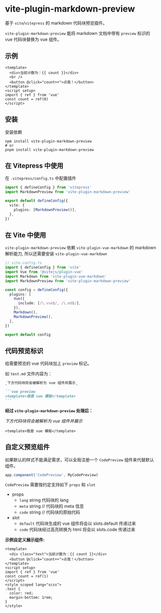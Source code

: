 # vite-plugin-markdown-preview

基于 `vite`/`vitepress` 的 markdown 代码块预览插件。

`vite-plugin-markdown-preview` 能将 markdown 文档中带有 `preview` 标识的 vue 代码块替换为 vue 组件。

## 示例

```vue preview
<template>
  <div>当前计数为：{{ count }}</div>
  <br />
  <button @click="count++">点我！</button>
</template>
<script setup>
import { ref } from 'vue'
const count = ref(0)
</script>
```

## 安装

安装依赖

```shell
npm install vite-plugin-markdown-preview
# or
pnpm install vite-plugin-markdown-preview
```

## 在 Vitepress 中使用

在 `.vitepress/config.ts` 中配置插件

```ts
import { defineConfig } from 'vitepress'
import MarkdownPreview from 'vite-plugin-markdown-preview'

export default defineConfig({
  vite: {
    plugins: [MarkdownPreview()],
  },
})
```

## 在 Vite 中使用

`vite-plugin-markdown-preview` 依赖 `vite-plugin-vue-markdown` 的 markdown 解析能力, 所以还需要安装 `vite-plugin-vue-markdown`

```ts
// vite.config.ts
import { defineConfig } from 'vite'
import Vue from '@vitejs/plugin-vue'
import Markdown from 'vite-plugin-vue-markdown'
import MarkdownPreview from 'vite-plugin-markdown-preview'

const config = defineConfig({
  plugins: [
    Vue({
      include: [/\.vue$/, /\.md$/],
    }),
    Markdown(),
    MarkdownPreview(),
  ],
})

export default config
```

## 代码预览标识

给需要预览的 vue 代码块加上 `preview` 标记。

如 `test.md` 文件内容为：

````markdown
_下方代码块将会被解析为 vue 组件并展示_

```vue preview
<template>我是 vue 模板</template>
```
````

**经过 `vite-plugin-markdown-preview` 处理后：**

_下方代码块将会被解析为 vue 组件并展示_

```vue preview
<template>我是 vue 模板</template>
```

## 自定义预览组件

如果默认的样式不能满足需求，可以全局注册一个 `CodePreview` 组件来代替默认组件。

```ts
app.component('CodePreview', MyCodePreview)
```

`CodePreview` 需要按约定支持如下 `props` 和 `slot`

- props
  - `lang` string 代码块的 lang
  - `meta` string // 代码块的 meta 信息
  - `code` string // 代码块的原始代码
- slot
  - `default` 代码块生成的 vue 组件将会以 slots.default 传递过来
  - `code` 代码块经过高亮转换为 html 将会以 slots.code 传递过来

**示例自定义展示组件:**

```vue preview=MyCodePreview
<template>
  <div class="text">当前计数为：{{ count }}</div>
  <button @click="count++">点我！</button>
</template>
<script setup>
import { ref } from 'vue'
const count = ref(1)
</script>
<style scoped lang="scss">
.text {
  color: red;
  margin-bottom: 1rem;
}
</style>
```
